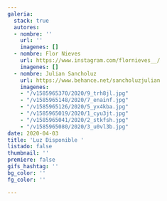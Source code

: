 ```yaml
---
galeria:
  stack: true
  autores:
  - nombre: ''
    url: ''
    imagenes: []
  - nombre: Flor Nieves
    url: https://www.instagram.com/flornieves__/
    imagenes: []
  - nombre: Julian Sancholuz
    url: https://www.behance.net/sancholuzjulian
    imagenes:
    - "/v1585965370/2020/9_trh8jl.jpg"
    - "/v1585965148/2020/7_enainf.jpg"
    - "/v1585965126/2020/5_yx4kba.jpg"
    - "/v1585965019/2020/1_cyu3jt.jpg"
    - "/v1585965041/2020/2_stkfsh.jpg"
    - "/v1585965080/2020/3_u0vl3b.jpg"
date: 2020-04-03
title: 'Luz Disponible '
listado: false
thumbnail: ''
premiere: false
gifs_hashtag: ''
bg_color: ''
fg_color: ''

---
```

